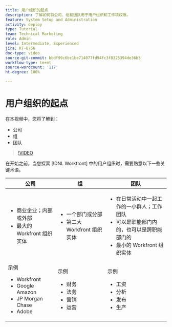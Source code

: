 ```yaml
---
title: 用户组织的起点
description: 了解如何将公司、组和团队用于用户组织和工作项权限。
feature: System Setup and Administration
activity: deploy
type: Tutorial
team: Technical Marketing
role: Admin
level: Intermediate, Experienced
jira: KT-8756
doc-type: video
source-git-commit: bbdf99c6bc1be714077fd94fc3f8325394de36b3
workflow-type: tm+mt
source-wordcount: '117'
ht-degree: 100%

---
```


# 用户组织的起点

在本视频中，您将了解到：

* 公司
* 组
* 团队

>[!VIDEO](https://video.tv.adobe.com/v/3444284/?quality=12&learn=on&enablevpops=1&captions=chi_hans)

在开始之前，当您探索 [!DNL Workfront] 中的用户组织时，需要熟悉以下一些关键术语。

| 公司 | 组 | 团队 |
| --- | --- | --- |
| <ul><li>商业企业；内部或外部</li><li>最大的 Workfront 组织实体</li></ul> | <ul><li>一个部门或分部</li><li>第二大 Workfront 组织实体</li></ul> | <ul><li>在日常活动中一起工作的一小群人；工作团队</li><li>可以是职能部门内的，也可以是跨职能部门的</li><li>最小的 Workfront 组织实体</li></ul> |
| 示例 <ul><li>Workfront</li><li>Google Amazon</li><li>JP Morgan Chase</li><li>Adobe</li></ul> | 示例 <ul><li>财务</li><li>法务</li><li>营销</li><li>运营</li></ul> | 示例 <ul><li>工资</li><li>分析</li><li>发布</li><li>生产</li></ul> |



